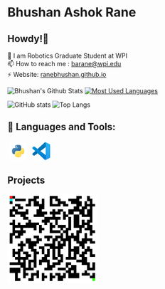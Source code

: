 # Bhushan Ashok Rane

## Howdy!👋

🤖 I am Robotics Graduate Student at WPI <br>
📫 How to reach me : barane@wpi.edu <br>
⚡ Website: [ranebhushan.github.io](https://ranebhushan.github.io/) <br>

![Bhushan's Github Stats](https://github-readme-stats.vercel.app/api?username=ranebhushan&show_icons=true&count_private=true&hide=prs&theme=default_repocard)
[![Most Used Languages](https://github-readme-stats.vercel.app/api/top-langs/?username=ranebhushan&layout=compact)](https://github.com/anuraghazra/github-readme-stats)

![GitHub stats](https://github-readme-stats.vercel.app/api?username=ranebhushan&show_icons=true&theme=tokyonight)
![Top Langs](https://github-readme-stats.vercel.app/api/top-langs/?username=ranebhushan&layout=compact&theme=tokyonight)



## 🧰 Languages and Tools:
<p align="left">
<img src="https://raw.githubusercontent.com/github/explore/80688e429a7d4ef2fca1e82350fe8e3517d3494d/topics/python/python.png" alt="Python" height="40" style="vertical-align:top; margin:4px">
<img src="https://raw.githubusercontent.com/github/explore/80688e429a7d4ef2fca1e82350fe8e3517d3494d/topics/visual-studio-code/visual-studio-code.png" alt="VS Code" height="40" style="vertical-align:top; margin:4px">



</p>

## Projects

<img src="astar.gif" width="40%" height="40%">

<!--
**ranebhushan/ranebhushan** is a ✨ _special_ ✨ repository because its `README.md` (this file) appears on your GitHub profile.

Here are some ideas to get you started:

- 🔭 I’m currently working on ...
- 🌱 I’m currently learning ...
- 👯 I’m looking to collaborate on ...
- 🤔 I’m looking for help with ...
- 💬 Ask me about ...
- 📫 How to reach me: ...
- 😄 Pronouns: ...
- ⚡ Fun fact: ...
-->
